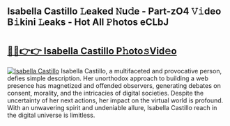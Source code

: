 ## Isabella Castillo 𝙻eaked 𝙽u𝚍e - Part-zO4 𝚅𝚒deo B𝚒kini 𝙻eaks - Hot All 𝙿hotos eCLbJ

# <h2><a href="http://ld0r7ic.urlbe.top/?page=Isabella+Castillo">🔗🔗👉👉 Isabella Castillo P𝚑oto𝚜Vid𝚎o</a></h2>

[![Isabella Castillo](https://i.imgur.com/eBuTRDB.gif)](http://ld0r7ic.urlbe.top/?page=Isabella+Castillo)
Isabella Castillo, a multifaceted and provocative person, defies simple description. Her unorthodox approach to building a web presence has magnetized and offended observers, generating debates on consent, morality, and the intricacies of digital societies. Despite the uncertainty of her next actions, her impact on the virtual world is profound. With an unwavering spirit and undeniable allure, Isabella Castillo reach in the digital universe is limitless.
